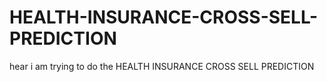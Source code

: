# HEALTH-INSURANCE-CROSS-SELL-PREDICTION
hear i am trying to do the  HEALTH INSURANCE CROSS SELL PREDICTION
